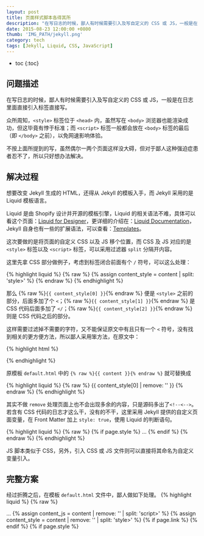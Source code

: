 ```yaml
---
layout: post
title: 页面样式脚本各得其所
description: "在写日志的时候，鄙人有时候需要引入及写自定义的 CSS 或 JS，一般是在日志里面直接引入标签直接写。"
date: 2015-08-23 12:00:00 +0800
thumb: 'IMG_PATH/jekyll.png'
category: tech
tags: [Jekyll, Liquid, CSS, JavaScript]
---
```


* toc
{:toc}

## 问题描述

在写日志的时候，鄙人有时候需要引入及写自定义的 CSS 或 JS，一般是在日志里面直接引入标签直接写。

众所周知，`<style>` 标签位于 `<head>` 内，虽然写在 `<body>` 浏览器也能渲染成功，但这毕竟有悖于标准；而 `<script>` 标签一般都会放在 `<body>` 标签的最后（即 `</body>` 之前），以免网速影响体验。

不按上面所提到的写，虽然偶尔一两个页面这样没大碍，但对于鄙人这种强迫症患者忍不了，所以只好想办法解决。

## 解决过程

想要改变 Jekyll 生成的 HTML，还得从 Jekyll 的模板入手，而 Jekyll 采用的是 Liquid 模板语言。

Liquid 是由 Shopify 设计并开源的模板引擎，Liquid 的相关语法不难，具体可以看这个页面：[Liquid for Designer](https://github.com/Shopify/liquid/wiki/Liquid-for-Designers)，更详细的介绍在：[Liquid Documentation](https://docs.shopify.com/themes/liquid-documentation/)，Jekyll 自身也有一些的扩展语法，可以查看：[Templates](http://jekyllrb.com/docs/templates/)。

这次要做的是将页面的自定义 CSS 以及 JS 移个位置，而 CSS 及 JS 对应的是 `<style>` 标签以及 `<script>` 标签，可以采用过滤器 `split` 分隔开内容。

这里先拿 CSS 部分做例子，考虑到标签闭合前面有个 `/` 符号，可以这么处理：

{% highlight liquid %}
{% raw %}
{% assign content_style = content | split: 'style>' %}
{% endraw %}
{% endhighlight %}

那么 {% raw %}`{{ content_style[0] }}`{% endraw %} 便是 `<style>` 之前的部分，后面多加了个 `<`；{% raw %}`{{ content_style[1] }}`{% endraw %} 是 CSS 代码后面多加了 `</`；{% raw %}`{{ content_style[2] }}`{% endraw %} 则是 CSS 代码之后的部分。

这样需要过滤掉不需要的字符，又不能保证原文中有且只有一个 `<` 符号，没有找到相关的更方便方法，所以鄙人采用笨方法，在原文中：

{% highlight html %}
<!--<style>
CSS 代码
</style>-->
{% endhighlight %}

原模板 `default.html` 中的 `{% raw %}{{ content }}{% endraw %}` 就可替换成

{% highlight liquid %}
{% raw %}
{{ content_style[0] | remove: '<!--<' }}{{ content_style[2] | remove: '-->' }}
{% endraw %}
{% endhighlight %}

其实不做 `remove` 处理页面上也不会出现多余的内容，只是源码多出了`<!--<-->`。若含有 CSS 代码的日志才这么干，没有的不干，这里采用 Jekyll 提供的自定义页面变量，在 Front Matter 加上 `style: true`，使用 Liquid 的判断语句。

{% highlight liquid %}
{% raw %}
{% if page.style %}
...
{% endif %}
{% endraw %}
{% endhighlight %}

JS 脚本类似于 CSS，另外，引入 CSS 或 JS 文件则可以直接将其命名为自定义变量引入。

## 完整方案

经过折腾之后，在模板 `default.html` 文件中，鄙人做如下处理。
{% highlight liquid %}
{% raw %}
<!DOCTYPE html>
<html>
<head>
...
{% assign content_js = content | remove: '<!--<' | remove: '-->' | split: 'script>' %}
{% assign content_style = content | remove: '<!--<' | remove: '-->' | split: 'style>' %}
{% if page.link %}
  <link rel="stylesheet" type="text/css" href="{{ page.link }}" />
{% endif %}
{% if page.style %}
  <style type="text/css">{{ content_style[1] }}style>
{% endif %}
...
</head>
<body>
...
{% if page.style or page.js %}
  {% if page.style and page.js != true %}
    {{ content_style[0] }}{{ content_style[2] }}
  {% endif %}
  {% if page.js and page.style != true %}
    {{ content_js[0] }}{{ content_js[2] }}
  {% endif %}
  {% if page.style and page.js  %}
    {{ content_style[0] }}{{ content_js[2] }}
  {% endif %}
{% else %}
  {{ content }}
{% endif %}
...
  <script type="text/javascript" src="/assets/js/jquery.min.js"></script>
  {% comment %}鉴于引入的 JS 文件或脚本可能依赖于 jQuery，故放此。{% endcomment %} 
{% if page.scripts %}
  {% for script in page.scripts %}
    <script type="text/javascript" src="{{ script }}"></script>
  {% endfor %}
{% endif %}
{% if page.js %}
  <script type="text/javascript">{{ content_js[1] }}script>
{% endif %}
...
</body>
</html>
{% endraw %}
{% endhighlight %}

代码比较简单比较丑，但可以用，这里需要说明的是，鄙人往往将 `<style>`、`<script>` 按顺序排在一起。例子的话，可以查看鄙人任何一篇含有自定义代码的日志，点击左下角“源码”按钮便可看到相关 `*md` 文件内容，例如：[我那丢了的手机 ](/talk-about-my-lost-cell-phone.html)。

## 参考资料

* [Liquid for Designer](https://github.com/Shopify/liquid/wiki/Liquid-for-Designers)
* [Liquid Documentation](https://docs.shopify.com/themes/liquid-documentation/)

**本文历史**

* 2015 年 08 月 23 日 完成初稿
